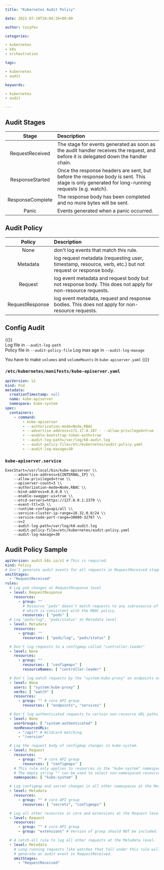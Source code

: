 ```yaml
---
title: "Kubernetes Audit Policy"

date: 2021-07-10T18:04:28+09:00

author: CozyFex

categories:

- kubernetes
- k8s
- orchestration

tags:

- kubernetes
- audit

keywords:

- kubernetes
- audit

---
```


## Audit Stages

| Stage | Description |  
|:-:|:-|  
| RequestReceived | The stage for events generated as soon as the audit handler receives the request, and before it is delegated down the handler chain. |  
| ResponseStarted | Once the response headers are sent, but before the response body is sent. This stage is only generated for long-running requests (e.g. watch). |  
| ResponseComplete | The response body has been completed and no more bytes will be sent. |  
| Panic | Events generated when a panic occurred. |

## Audit Policy

| Policy | Description |  
|:-:|:-|  
| None | don't log events that match this rule. |  
| Metadata | log request metadata (requesting user, timestamp, resource, verb, etc.) but not request or response body. |  
| Request | log event metadata and request body but not response body. This does not apply for non-resource requests. |  
| RequestResponse | log event metadata, request and response bodies. This does not apply for non-resource requests. |

## Config Audit

{{<admonition note Audit true>}}  
Log file in `--audit-log-path`  
Policy file in `--audit-policy-file`
Log max age in `--audit-log-maxage`

You have to make `volumes` and `volumeMounts` in `kube-apiserver.yaml`
{{</admonition>}}

### `/etc/kubernetes/manifests/kube-apiserver.yaml`

```yaml
apiVersion: v1
kind: Pod
metadata:
  creationTimestamp: null
  name: kube-apiserver
  namespace: kube-system
spec:
  containers:
    - command:
        - kube-apiserver
        - --authorization-mode=Node,RBAC
        - --advertise-address=172.17.0.107 - --allow-privileged=true
        - --enable-bootstrap-token-auth=true
        - --audit-log-path=/var/log/k8-audit.log
        - --audit-policy-file=/etc/kubernetes/audit-policy.yaml
        - --audit-log-maxage=30
```

### `kube-apiserver.service`

```
ExecStart=/usr/local/bin/kube-apiserver \\
    --advertise-address=${INTERNAL_IP} \\
    --allow-privileged=true \\
    --apiserver-count=3 \\
    --authorization-mode=Node,RBAC \\
    --bind-address=0.0.0.0 \\
    --enable-swagger-ui=true \\
    --etcd-servers=https://127.0.0.1:2379 \\
    --event-ttl=1h \\
    --runtime-config=api/all \\
    --service-cluster-ip-range=10.32.0.0/24 \\
    --service-node-port-range=30000-32767 \\
    --v=2
    --audit-log-path=/var/log/k8-audit.log
    --audit-policy-file=/etc/kubernetes/audit-policy.yaml
    --audit-log-maxage=30
```

## Audit Policy Sample

```yaml
apiVersion: audit.k8s.io/v1 # This is required.
kind: Policy
# Don't generate audit events for all requests in RequestReceived stage.
omitStages:
  - "RequestReceived"
rules:
  # Log pod changes at RequestResponse level
  - level: RequestResponse
    resources:
      - group: ""
        # Resource "pods" doesn't match requests to any subresource of pods,
        # which is consistent with the RBAC policy.
        resources: [ "pods" ]
  # Log "pods/log", "pods/status" at Metadata level
  - level: Metadata
    resources:
      - group: ""
        resources: [ "pods/log", "pods/status" ]

  # Don't log requests to a configmap called "controller-leader"
  - level: None
    resources:
      - group: ""
        resources: [ "configmaps" ]
        resourceNames: [ "controller-leader" ]

  # Don't log watch requests by the "system:kube-proxy" on endpoints or services
  - level: None
    users: [ "system:kube-proxy" ]
    verbs: [ "watch" ]
    resources:
      - group: "" # core API group
        resources: [ "endpoints", "services" ]

  # Don't log authenticated requests to certain non-resource URL paths.
  - level: None
    userGroups: [ "system:authenticated" ]
    nonResourceURLs:
      - "/api*" # Wildcard matching.
      - "/version"

  # Log the request body of configmap changes in kube-system.
  - level: Request
    resources:
      - group: "" # core API group
        resources: [ "configmaps" ]
    # This rule only applies to resources in the "kube-system" namespace.
    # The empty string "" can be used to select non-namespaced resources.
    namespaces: [ "kube-system" ]

  # Log configmap and secret changes in all other namespaces at the Metadata level.
  - level: Metadata
    resources:
      - group: "" # core API group
        resources: [ "secrets", "configmaps" ]

  # Log all other resources in core and extensions at the Request level.
  - level: Request
    resources:
      - group: "" # core API group
      - group: "extensions" # Version of group should NOT be included.

  # A catch-all rule to log all other requests at the Metadata level.
  - level: Metadata
    # Long-running requests like watches that fall under this rule will not
    # generate an audit event in RequestReceived.
    omitStages:
      - "RequestReceived"
```
